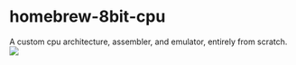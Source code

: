 # homebrew-8bit-cpu
A custom cpu architecture, assembler, and emulator, entirely from scratch.
![](https://github.com/ryanweideman/homebrew-8bit-cpu/blob/main/media/emulator.gif)
